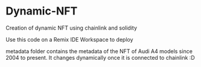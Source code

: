 # Dynamic-NFT
Creation of dynamic NFT using chainlink and solidity

Use this code on a Remix IDE Workspace to deploy

metadata folder contains the metadata of the NFT of Audi A4 models since 2004 to present. It changes dynamically once it is connected to chainlink :D
